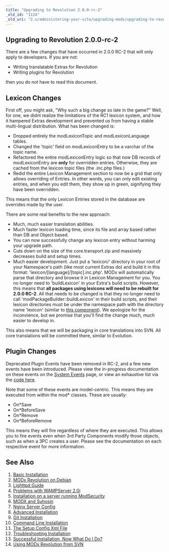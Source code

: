 ```yaml
---
title: "Upgrading to Revolution 2.0.0-rc-2"
_old_id: "1124"
_old_uri: "2.x/administering-your-site/upgrading-modx/upgrading-to-revolution-2.0.0-rc-2"
---
```


Upgrading to Revolution 2.0.0-rc-2
----------------------------------

There are a few changes that have occurred in 2.0.0 RC-2 that will only apply to developers. If you are not:

- Writing translatable Extras for Revolution
- Writing plugins for Revolution

then you do not have to read this document.

Lexicon Changes
---------------

First off, you might ask, "Why such a big change so late in the game?" Well, for one, we didnt realize the limitations of the RC1 lexicon system, and how it hampered Extras development and prevented us from having a stable multi-lingual distribution. What has been changed is:

- Dropped entirely the modLexiconTopic and modLexiconLanguage tables.
- Changed the 'topic' field on modLexiconEntry to be a varchar of the topic name.
- Refactored the entire modLexiconEntry logic so that now DB records of modLexiconEntry are **only** for overridden entries. Otherwise, they are cached from the lexicon topic files (the .inc.php files.)
- Redid the entire Lexicon Management section to now be a grid that only allows overriding of Entries. In other words, you can only edit existing entries, and when you edit them, they show up in green, signifying they have been overridden.

This means that the only Lexicon Entries stored in the database are overrides made by the user.

There are some real benefits to the new approach:

- Much, much easier translation abilities.
- Much faster lexicon loading time, since its file and array based rather than DB and Object based.
- You can now successfully change any lexicon entry without harming your upgrade path.
- Cuts down on the size of the core.transport.zip and massively decreases build and setup times.
- Much easier development. Just put a 'lexicon/' directory in your root of your Namespace's path (like most current Extras do) and build it in this format: 'lexicon/\[language\]/\[topic\].inc.php'. MODx will automatically parse that directory and browse it in Lexicon Management for you. You no longer need to 'buildLexicon' in your Extra's build scripts. However, this means that **all packages using lexicons will need to be rebuilt for 2.0.0 RC-2**. All that needs to be changed is that they no longer need to call 'modPackageBuilder::buildLexicon' in their build scripts, and their lexicon directories must be under the namespace path with the directory name 'lexicon' (similar to [this component](http://svn.modxcms.com/svn/modx-components/doodles/trunk/)). We apologize for the inconvience, but we promise that you'll find the change much, much easier to develop in.

This also means that we will be packaging in core translations into SVN. All core translations will be committed there, similar to Evolution.

Plugin Changes
--------------

Deprecated Plugin Events have been removed in RC-2, and a few new events have been introduced. Please view the in-progress documentation on these events on the [System Events](developing-in-modx/basic-development/plugins/system-events "System Events") page, or view an exhaustive list via the [code here](http://svn.modxcms.com/svn/tattoo/tattoo/branches/2.0/_build/data/transport.core.events.php).

Note that some of these events are model-centric. This means they are executed from within the mod\* classes. These are usually:

- On\*Save
- On\*BeforeSave
- On\*Remove
- On\*BeforeRemove

This means they will fire regardless of where they are executed. This allows you to fire events even when 3rd Party Components modify those objects, such as when a 3PC creates a user. Please see the documentation on each respective event for more information.

See Also
--------

1. [Basic Installation](getting-started/installation/basic-installation)
  1. [MODx Revolution on Debian](getting-started/installation/basic-installation/modx-revolution-on-debian)
  2. [Lighttpd Guide](getting-started/installation/basic-installation/lighttpd-guide)
  3. [Problems with WAMPServer 2.0i](getting-started/installation/basic-installation/problems-with-wampserver-2.0i)
  4. [Installation on a server running ModSecurity](getting-started/installation/basic-installation/installation-on-a-server-running-modsecurity)
  5. [MODX and Suhosin](getting-started/installation/basic-installation/modx-and-suhosin)
  6. [Nginx Server Config](getting-started/installation/basic-installation/nginx-server-config)
2. [Advanced Installation](getting-started/installation/advanced-installation)
3. [Git Installation](getting-started/installation/git-installation)
4. [Command Line Installation](getting-started/installation/command-line-installation)
  1. [The Setup Config Xml File](getting-started/installation/command-line-installation/the-setup-config-xml-file)
5. [Troubleshooting Installation](getting-started/installation/troubleshooting-installation)
6. [Successful Installation, Now What Do I Do?](getting-started/installation/successful-installation,-now-what-do-i-do)
7. [Using MODx Revolution from SVN](getting-started/installation/using-modx-revolution-from-svn)